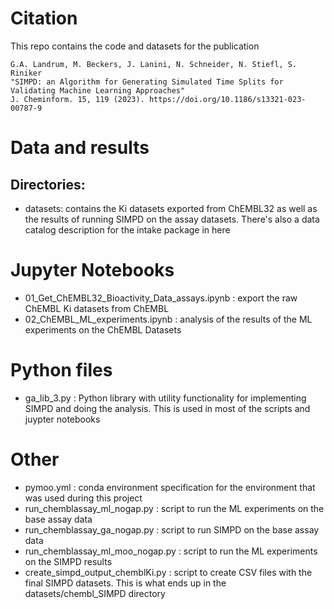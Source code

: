 # Citation

This repo contains the code and datasets for the publication

    G.A. Landrum, M. Beckers, J. Lanini, N. Schneider, N. Stiefl, S. Riniker 
    "SIMPD: an Algorithm for Generating Simulated Time Splits for Validating Machine Learning Approaches"
    J. Cheminform. 15, 119 (2023). https://doi.org/10.1186/s13321-023-00787-9


# Data and results

## Directories:
- datasets: contains the Ki datasets exported from ChEMBL32 as well as the results of running SIMPD on the assay datasets. There's also a data catalog description for the intake package in here

# Jupyter Notebooks
- 01_Get_ChEMBL32_Bioactivity_Data_assays.ipynb : export the raw ChEMBL Ki datasets from ChEMBL
- 02_ChEMBL_ML_experiments.ipynb : analysis of the results of the ML experiments on the ChEMBL Datasets

# Python files
- ga_lib_3.py : Python library with utility functionality for implementing SIMPD and doing the analysis. This is used in most of the scripts and juypter notebooks

# Other
- pymoo.yml : conda environment specification for the environment that was used during this project
- run_chemblassay_ml_nogap.py : script to run the ML experiments on the base assay data
- run_chemblassay_ga_nogap.py : script to run SIMPD on the base assay data
- run_chemblassay_ml_moo_nogap.py : script to run the ML experiments on the SIMPD results
- create_simpd_output_chemblKi.py : script to create CSV files with the final SIMPD datasets. This is what ends up in the datasets/chembl_SIMPD directory



